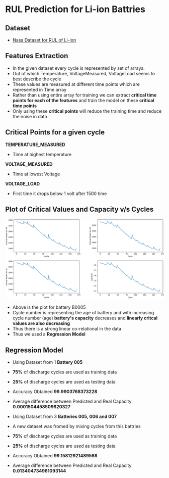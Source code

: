 # RUL Prediction for Li-ion Battries

## Dataset
* [Nasa Dataset for RUL of Li-ion](https://ti.arc.nasa.gov/tech/dash/groups/pcoe/prognostic-data-repository/#battery)

## Features Extraction

- In the given dataset every cycle is represented by set of arrays.
- Out of which Temperature, VoltageMeasured, VoltageLoad seems to best describe the cycle
- These values are measured at different time points which are represented in Time array
- Rather than using entire array for training we can extract **critical time points for each of the features** and train the model on these **critical time points**
- Only using these **critical points** will reduce the training time and reduce the noise in data

## Critical Points for a given cycle
**TEMPERATURE_MEASURED**
- Time at highest temperature

**VOLTAGE_MEASURED**
- Time at lowest Voltage
  
**VOLTAGE_LOAD**
- First time it drops below 1 volt after 1500 time

## Plot of Critical Values and Capacity v/s Cycles
![Battery B0005](/CriticalValues.png)
* Above is the plot for battery B0005
* Cycle number is representing the age of battery and with increasing cycle number (age) **battery's capacity** decreases and **linearly critcal values are also decreasing**
* Thus there is a strong linear co-relational in the data
* Thus we used a **Regression Model**

## Regression Model
* Using Dataset from 1 **Battery 005**
* **75%** of discharge cycles are used as training data
* **25%** of discharge cycles are used as testing data
* Accuracy Obtained **99.9903768373228**
* Average difference between Predicted and Real Capacity **0.0001504458509620327**

* Using Dataset from 3 **Batteries 005, 006 and 007**
* A new dataset was fromed by mixing cycles from this battries
* **75%** of discharge cycles are used as training data
* **25%** of discharge cycles are used as testing data
* Accuracy Obtained **99.15812921489568**
* Average difference between Predicted and Real Capacity **0.013404734961093144**